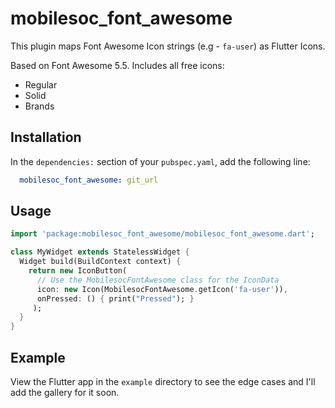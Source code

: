 # mobilesoc_font_awesome

This plugin maps Font Awesome Icon strings (e.g - `fa-user`) as Flutter Icons.

Based on Font Awesome 5.5. Includes all free icons:

  * Regular
  * Solid
  * Brands

## Installation

In the `dependencies:` section of your `pubspec.yaml`, add the following line:

```yaml
  mobilesoc_font_awesome: git_url
```

## Usage

```dart
import 'package:mobilesoc_font_awesome/mobilesoc_font_awesome.dart';

class MyWidget extends StatelessWidget {
  Widget build(BuildContext context) {
    return new IconButton(
      // Use the MobilesocFontAwesome class for the IconData
      icon: new Icon(MobilesocFontAwesome.getIcon('fa-user')), 
      onPressed: () { print("Pressed"); }
     );
  }
}
```

## Example

View the Flutter app in the `example` directory to see the edge cases and I'll add the gallery for it soon.
